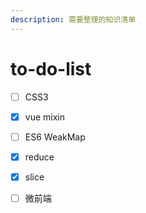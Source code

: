 ```yaml
---
description: 需要整理的知识清单
---
```


# to-do-list

* [ ] CSS3
* [x] vue mixin
* [ ] ES6 WeakMap
* [x] reduce
* [x] slice
* [ ] 微前端

